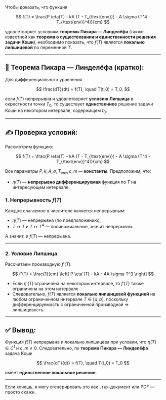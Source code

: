 Чтобы доказать, что функция

$$
f(T) = \frac{P \eta(T) - kA (T - T_{\text{env}}) - A \sigma (T^4 - T_{\text{env}}^4)}{cm}
$$

удовлетворяет условиям **теоремы Пикара — Линделёфа** (также известной как **теорема о существовании и единственности решения задачи Коши**), необходимо показать, что $f(T)$ является **локально липшицевой** по переменной $T$.

---

## 🧩 Теорема Пикара — Линделёфа (кратко):

Для дифференциального уравнения

$$
\frac{dT}{dt} = f(T), \quad T(t_0) = T_0,
$$

если $f(T)$ непрерывна и удовлетворяет **условию Липшица** в окрестности точки $T_0$, то существует **единственное** решение задачи Коши на некотором интервале, содержащем $t_0$.

---

## ✍️ Проверка условий:

Рассмотрим функцию:

$$
f(T) = \frac{P \eta(T) - kA (T - T_{\text{env}}) - A \sigma (T^4 - T_{\text{env}}^4)}{cm}
$$

Все параметры $P, k, A, \sigma, T_{\text{env}}, c, m$ — **константы**. Предположим, что:

* $\eta(T)$ — **непрерывно дифференцируемая** функция по $T$ на интересующем интервале.

### 1. Непрерывность $f(T)$

Каждое слагаемое в числителе является непрерывным:

* $\eta(T)$ — непрерывна (по предположению),
* $T \mapsto T$ и $T \mapsto T^4$ — полиномиальные, значит непрерывны.

А значит, и $f(T)$ — непрерывна.

---

### 2. Условие Липшица

Рассчитаем производную $f'(T)$:

$$
f'(T) = \frac{1}{cm} \left[ P \eta'(T) - kA - 4A \sigma T^3 \right]
$$

* Если $\eta'(T)$ ограничена на некотором интервале, то $f'(T)$ также ограничена на этом интервале.
* Следовательно, $f(T)$ является **локально липшицевой функцией** на любом ограниченном интервале $T \in [a, b]$, поскольку дифференцируемость с ограниченной производной $\Rightarrow$ липшицевость.

---

## ✅ Вывод:

Функция $f(T)$ непрерывна и локально липшицева при условии, что $\eta(T) \in C^1$ и $c, m \neq 0$. Следовательно, по **теореме Пикара — Линделёфа** задача Коши

$$
\frac{dT}{dt} = f(T), \quad T(t_0) = T_0
$$

имеет **единственное локальное решение**.

---

Если хочешь, я могу сгенерировать это как `.tex`-документ или PDF — просто скажи.
